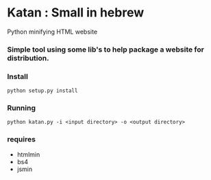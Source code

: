 # Katan : Small in hebrew
Python minifying HTML website

### Simple tool using some lib's to help package a website for distribution.

### Install
```
python setup.py install
```

### Running
```
python katan.py -i <input directory> -o <output directory>
```
### requires
- htmlmin
- bs4
- jsmin

